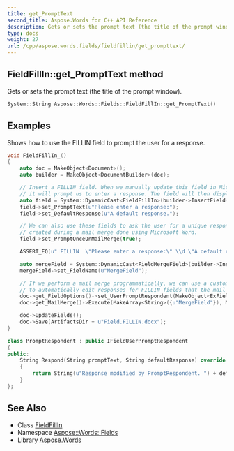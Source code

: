 ```yaml
---
title: get_PromptText
second_title: Aspose.Words for C++ API Reference
description: Gets or sets the prompt text (the title of the prompt window).
type: docs
weight: 27
url: /cpp/aspose.words.fields/fieldfillin/get_prompttext/
---
```

## FieldFillIn::get_PromptText method


Gets or sets the prompt text (the title of the prompt window).

```cpp
System::String Aspose::Words::Fields::FieldFillIn::get_PromptText()
```


## Examples



Shows how to use the FILLIN field to prompt the user for a response. 
```cpp
void FieldFillIn_()
{
    auto doc = MakeObject<Document>();
    auto builder = MakeObject<DocumentBuilder>(doc);

    // Insert a FILLIN field. When we manually update this field in Microsoft Word,
    // it will prompt us to enter a response. The field will then display the response as text.
    auto field = System::DynamicCast<FieldFillIn>(builder->InsertField(FieldType::FieldFillIn, true));
    field->set_PromptText(u"Please enter a response:");
    field->set_DefaultResponse(u"A default response.");

    // We can also use these fields to ask the user for a unique response for each page
    // created during a mail merge done using Microsoft Word.
    field->set_PromptOnceOnMailMerge(true);

    ASSERT_EQ(u" FILLIN  \"Please enter a response:\" \\d \"A default response.\" \\o", field->GetFieldCode());

    auto mergeField = System::DynamicCast<FieldMergeField>(builder->InsertField(FieldType::FieldMergeField, true));
    mergeField->set_FieldName(u"MergeField");

    // If we perform a mail merge programmatically, we can use a custom prompt respondent
    // to automatically edit responses for FILLIN fields that the mail merge encounters.
    doc->get_FieldOptions()->set_UserPromptRespondent(MakeObject<ExField::PromptRespondent>());
    doc->get_MailMerge()->Execute(MakeArray<String>({u"MergeField"}), MakeArray<SharedPtr<System::Object>>({System::ObjectExt::Box<String>(u"")}));

    doc->UpdateFields();
    doc->Save(ArtifactsDir + u"Field.FILLIN.docx");
}

class PromptRespondent : public IFieldUserPromptRespondent
{
public:
    String Respond(String promptText, String defaultResponse) override
    {
        return String(u"Response modified by PromptRespondent. ") + defaultResponse;
    }
};
```

## See Also

* Class [FieldFillIn](../)
* Namespace [Aspose::Words::Fields](../../)
* Library [Aspose.Words](../../../)
